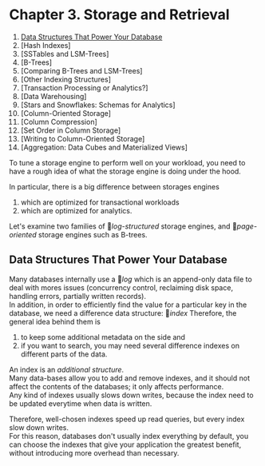 # Chapter 3. Storage and Retrieval

1. [Data Structures That Power Your Database](#Data-Structures-That-Power-Your-Database)
2. [Hash Indexes]
3. [SSTables and LSM-Trees]
4. [B-Trees]
5. [Comparing B-Trees and LSM-Trees]
6. [Other Indexing Structures]
7. [Transaction Processing or Analytics?]
8. [Data Warehousing]
9. [Stars and Snowflakes: Schemas for Analytics]
10. [Column-Oriented Storage]
11. [Column Compression]
12. [Set Order in Column Storage]
13. [Writing to Column-Oriented Storage]
14. [Aggregation: Data Cubes and Materialized Views]

To tune a storage engine to perform well on your workload, 
you need to have a rough idea of what the storage engine is doing under the hood.  

In particular, there is a big difference between storages engines  
1. which are optimized for transactional workloads
2. which are optimized for analytics.  

Let's examine two families of :punch:_log-structured_ storage engines, and :punch:_page-oriented_ storage engines such as B-trees.  

## Data Structures That Power Your Database

Many databases internally use a :star2:_log_ which is an append-only data file to deal with mores issues
(concurrency control, reclaiming disk space, handling errors, partially written records).  
In addition, in order to efficiently find the value for a particular key in the database, we need a difference data structure: :star2:_index_
Therefore, the general idea behind them is 
1. to keep some additional metadata on the side and
2. if you want to search, you may need several difference indexes on different parts of the data.  

An index is an _additional structure_.  
Many data-bases allow you to add and remove indexes, and it should not affect the contents of the databases; it only affects performance.  
Any kind of indexes usually slows down writes, because the index need to be updated everytime when data is written.  

Therefore, well-chosen indexes speed up read queries, but every index slow down writes.  
For this reason, databases don't usually index everything by default, you can choose the indexes that give your application the greatest benefit, 
without introducing more overhead than necessary.  



